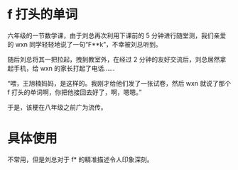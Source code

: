 # f 打头的单词

六年级的一节数学课，由于刘总再次利用下课前的 5 分钟进行随堂测，我们亲爱的 wxn 同学轻轻地说了一句“F**k”，不幸被刘总听到。

随后刘总将其一把拉起，拽到教室外，在经过 2 分钟的友好交流后，刘总居然拿起手机，给 wxn 的家长打起了电话……

“喂，王旭楠妈妈，是这样的。我刚才给他们发了一张试卷，然后 wxn 就说了那个 f 打头的单词啊，你把他接回去好了，啊，嗯嗯。”

于是，该梗在八年级之前广为流传。

# 具体使用

不常用，但是刘总对于 f* 的精准描述令人印象深刻。
